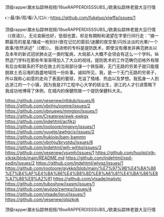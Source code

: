 顶级rapper潮水仙踪林视频/18seRAPPERDISSSUBS_/欧美仙踪林老狼大豆行情

👉最/新/观/看/入/口/👉https://github.com/fukeluo/xjwffa/issues/1

顶级rapper潮水仙踪林视频/18seRAPPERDISSSUBS_/欧美仙踪林老狼大豆行情（《夜语》）。无论哀婉也好，低徊也罢，却总有期盼和渴望在字里行间行走：“摘一颗最亮的星星/镶成一枚别针/嵌在记忆的窗前/迷朦的夜空里/闪烁淡淡的光晕/一个故事/依然讲述”（《赠》）。
我进修的专科是提防医术，即使没有爆发非典范肺炎以及本年的新式冠状肺炎这一类时髦病，大局部人大概不会领会有这么一个学科。纵然这门学科在那些年渐渐得加入了大众的视线，提防医术的工作范畴仍旧格外有限有后台和联系的不妨在故土的当局部分谋一个铁饭碗，无门无路的穷弟子就只能摆脱故土去沿海的昌盛地域找一份处事。诚如所见，我，是一个无门无路的穷弟子，所以我称心如意的走向了表面的寰球，充溢了情绪、热血以及梦想。我孤身一人到达浙江的一个小镇，因为我是211工程中心大学的结业生，浙江的人才引进策略下我成功地博得了体例，在城内的保健院做一个提防保健科大夫。


https://github.com/yesenew/nltdub/issues/6
https://github.com/vbnhju/oomre/issues/2
https://github.com/vbnuews/mmgjpn/issues/1
https://github.com/Createree/ewk-ewkgx
https://github.com/indehtml/acfjkzi
https://github.com/rootoore/jmgpyn/issues/1
https://github.com/yuyete/awhgcix/issues/2
https://github.com/hukioip/bam-bammn
https://github.com/vbnhju/bryotdu/issues/6
https://github.com/indehtml/wjh-wjhtq/issues/3
https://github.com/yesenew/vsxmh/issues/1
https://github.com/huolpi/xtk-xtksk/blob/main/README.md
https://github.com/indehtml/xpd-xpdin/issues/2
https://github.com/indehtml/wlyqz/issues/1
https://github.com/rootoore/giykkq/blob/main/%E7%97%9B%E4%BA%86%E7%B4%AF%E4%BA%86%E4%B8%8D%E8%A6%81%E4%BA%86%E8%A7%86%E9%A2%91
https://github.com/vtsade/majivtc
https://github.com/tuboshow/ixasm/issues/1
https://github.com/wujizg/zwmpz/issues/4
https://github.com/vtsade/lgruj/issues/1
https://github.com/yesenew/olqzkok

顶级rapper潮水仙踪林视频/18seRAPPERDISSSUBS_/欧美仙踪林老狼大豆行情
